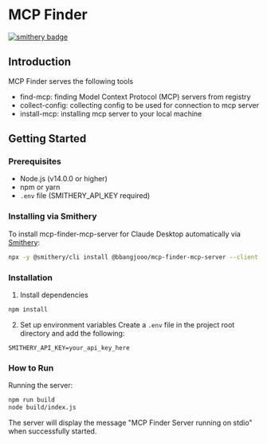 # MCP Finder

[![smithery badge](https://smithery.ai/badge/@bbangjooo/mcp-finder-mcp-server)](https://smithery.ai/server/@bbangjooo/mcp-finder-mcp-server)

## Introduction

MCP Finder serves the following tools

- find-mcp: finding Model Context Protocol (MCP) servers from registry
- collect-config: collecting config to be used for connection to mcp server
- install-mcp: installing mcp server to your local machine

## Getting Started

### Prerequisites

- Node.js (v14.0.0 or higher)
- npm or yarn
- `.env` file (SMITHERY_API_KEY required)

### Installing via Smithery

To install mcp-finder-mcp-server for Claude Desktop automatically via [Smithery](https://smithery.ai/server/@bbangjooo/mcp-finder-mcp-server):

```bash
npx -y @smithery/cli install @bbangjooo/mcp-finder-mcp-server --client claude
```

### Installation

1. Install dependencies

```bash
npm install
```

2. Set up environment variables
   Create a `.env` file in the project root directory and add the following:

```
SMITHERY_API_KEY=your_api_key_here
```

### How to Run

Running the server:

```bash
npm run build
node build/index.js
```

The server will display the message "MCP Finder Server running on stdio" when successfully started.
